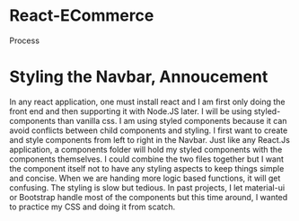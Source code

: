 # React-ECommerce


Process

<h1>Styling the Navbar, Annoucement </h1>

<p>In any react application, one must install react and I am first only doing the front end and then supporting it with Node.JS later. I will be using styled-components than vanilla css. I am using styled components because it can avoid conflicts between child components and styling. I first want to create and style components from left to right in the Navbar. Just like any React.Js application, a components folder will hold my styled components with the components themselves. I could combine the two files together but I want the component itself not to have any styling aspects to keep things simple and concise. When we are handing more logic based functions, it will get confusing. The styling is slow but tedious. In past projects, I let material-ui or Bootstrap handle most of the components but this time around, I wanted to practice my CSS and doing it from scatch.</p>